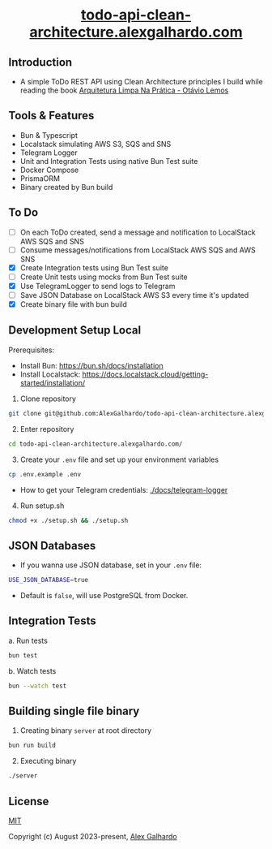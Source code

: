 <div align="center">
   <h1 align="center"><a href="https://todo-api-clean-architecture.alexgalhardo.com/" target="_blank">todo-api-clean-architecture.alexgalhardo.com</a></h1>
</div>

## Introduction

- A simple ToDo REST API using Clean Architecture principles I build while reading the book [Arquitetura Limpa Na Prática - Otávio Lemos](https://www.otaviolemos.com.br/)

## Tools & Features
- Bun & Typescript
- Localstack simulating AWS S3, SQS and SNS
- Telegram Logger
- Unit and Integration Tests using native Bun Test suite
- Docker Compose
- PrismaORM
- Binary created by Bun build

## To Do
- [ ] On each ToDo created, send a message and notification to LocalStack AWS SQS and SNS
- [ ] Consume messages/notifications from LocalStack AWS SQS and AWS SNS
- [x] Create Integration tests using Bun Test suite
- [ ] Create Unit tests using mocks from Bun Test suite
- [x] Use TelegramLogger to send logs to Telegram
- [ ] Save JSON Database on LocalStack AWS S3 every time it's updated
- [x] Create binary file with bun build

## Development Setup Local

Prerequisites:
   - Install Bun: <https://bun.sh/docs/installation>
   - Install Localstack: <https://docs.localstack.cloud/getting-started/installation/>

1. Clone repository
```bash
git clone git@github.com:AlexGalhardo/todo-api-clean-architecture.alexgalhardo.com.git
```

2. Enter repository
```bash
cd todo-api-clean-architecture.alexgalhardo.com/
```

3. Create your `.env` file and set up your environment variables
```bash
cp .env.example .env
```
   - How to get your Telegram credentials: [./docs/telegram-logger](./docs/telegram-logger)

4. Run setup.sh
```bash
chmod +x ./setup.sh && ./setup.sh
```

## JSON Databases
- If you wanna use JSON database, set in your `.env` file:
```bash
USE_JSON_DATABASE=true
```
- Default is `false`, will use PostgreSQL from Docker.

## Integration Tests
a. Run tests
```bash
bun test
```

b. Watch tests
```bash
bun --watch test
```

## Building single file binary
1. Creating binary `server` at root directory
```bash
bun run build
```

2. Executing binary
```bash
./server
```

## License

[MIT](http://opensource.org/licenses/MIT)

Copyright (c) August 2023-present, [Alex Galhardo](https://github.com/AlexGalhardo)
